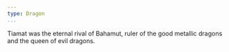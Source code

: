 ```yaml
---
type: Dragon
...
```


Tiamat was the eternal rival of Bahamut, ruler of the good metallic dragons and
the queen of evil dragons.
